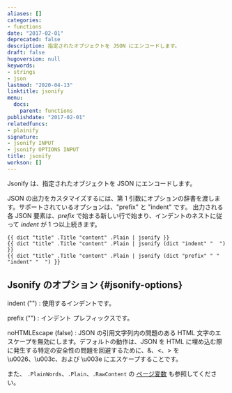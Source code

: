 ```yaml
---
aliases: []
categories:
- functions
date: "2017-02-01"
deprecated: false
description: 指定されたオブジェクトを JSON にエンコードします。
draft: false
hugoversion: null
keywords:
- strings
- json
lastmod: "2020-04-13"
linktitle: jsonify
menu:
  docs:
    parent: functions
publishdate: "2017-02-01"
relatedfuncs:
- plainify
signature:
- jsonify INPUT
- jsonify OPTIONS INPUT
title: jsonify
workson: []
---
```


Jsonify は、指定されたオブジェクトを JSON にエンコードします。

JSON の出力をカスタマイズするには、第 1 引数にオプションの辞書を渡します。サポートされているオプションは、"prefix" と "indent" です。 
出力される各 JSON 要素は、*prefix* で始まる新しい行で始まり、インデントのネストに従って *indent* が 1 つ以上続きます。


```go-html-template
{{ dict "title" .Title "content" .Plain | jsonify }}
{{ dict "title" .Title "content" .Plain | jsonify (dict "indent" "  ") }}
{{ dict "title" .Title "content" .Plain | jsonify (dict "prefix" " " "indent" "  ") }}
```

## Jsonify のオプション {#jsonify-options}

indent ("")
: 使用するインデントです。

prefix ("")
: インデント プレフィックスです。

noHTMLEscape (false)
: JSON の引用文字列内の問題のある HTML 文字のエスケープを無効にします。デフォルトの動作は、JSON を HTML に埋め込む際に発生する特定の安全性の問題を回避するために、&、<、> を \u0026、\u003c、および \u003e にエスケープすることです。

また、 `.PlainWords`、`.Plain`、`.RawContent` の [ページ変数][pagevars] も参照してください。

[pagevars]: /variables/page/

